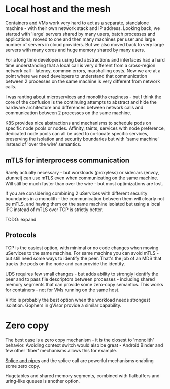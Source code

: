 # Local host and the mesh

Containers and VMs work very hard to act as a separate, standalone machine - with their own network stack and IP address. 
Looking back, we started with 'large' servers shared by many users, batch processes and applications, moved to 
one and then many machines per user and large number of servers in cloud providers. But we also moved back to very
large servers with many cores and huge memory shared by many users. 

For a long time developers using bad abstractions and interfaces had a hard time understanding that a local call
is very different from a cross-region network call - latency, common errors, marshalling costs. Now we are at
a point where we need developers to understand that communication between 2 processes on the same machine is
very different from network calls. 

I was ranting about microservices and monoliths craziness - but I think the core of the confusion is the 
continuing attempts to abstract and hide the hardware architecture and differences between network calls
and communication between 2 processes on the same machine. 

K8S provides nice abstractions and mechanisms to schedule pods on specific node pools or nodes. Affinity,
taints, services with node preference, dedicated node pools can all be used to co-locate specific 
services, preserving the isolation and security boundaries but with 'same machine' instead of 'over the wire'
semantics.

## mTLS for interprocess communication

Rarely actually necessary - but workloads (proxyless) or sidecars (envoy, ztunnel) can use mTLS even when
communicating on the same machine. Will still be much faster than over the wire - but most optimizations
are lost. 

If you are considering combining 2 uServices with different security boundaries in a monolith - the
communication between them will clearly not be mTLS, and having them on the same machine isolated but
using a local IPC instead of mTLS over TCP is strictly better. 

TODO: expand

## Protocols

TCP is the easiest option, with minimal or no code changes when moving uServices to the same machine. 
For same machine you can avoid mTLS - but still need some ways to identify the peer. That's the job of 
an MDS that tracks the pods on the node and can provide the identity. 

UDS requires few small changes - but adds ability to strongly identify the peer and to pass file descriptors
between processes - including shared memory segments that can provide some zero-copy semantics. This works
for containers - not for VMs running on the same host. 

Virtio is probably the best option when the workload needs strongest isolation. Gophers in gVisor provide
a similar capability.

# Zero copy

The best case is a zero copy mechanism - it is the closest to 'monolith' behavior. Avoiding context switch
would also be great - Android Binder and few other 'fiber' mechanisms allows this for example.

[Splice and pipes](https://www.kernel.org/doc/html/next/filesystems/splice.html) and the splice call are 
powerful mechanisms enabling some zero copy. 

Hugetables and shared memory segments, combined with flatbuffers and uring-like queues is another option.

